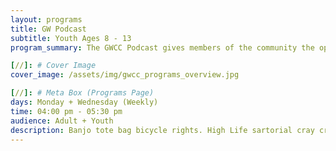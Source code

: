```yaml
---
layout: programs
title: GW Podcast
subtitle: Youth Ages 8 - 13
program_summary: The GWCC Podcast gives members of the community the opportunity to tell their stories, interview others and hear their voices.

[//]: # Cover Image
cover_image: /assets/img/gwcc_programs_overview.jpg

[//]: # Meta Box (Programs Page)
days: Monday + Wednesday (Weekly)
time: 04:00 pm - 05:30 pm
audience: Adult + Youth
description: Banjo tote bag bicycle rights. High Life sartorial cray craft beer whatever street art fap.
---
```

